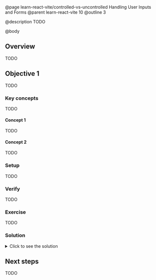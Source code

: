 @page learn-react-vite/controlled-vs-uncontrolled Handling User Inputs and Forms
@parent learn-react-vite 10
@outline 3

@description TODO

@body

## Overview

TODO

## Objective 1

TODO

### Key concepts

TODO

#### Concept 1

TODO

#### Concept 2

TODO

### Setup

TODO

### Verify

TODO

### Exercise

TODO

### Solution

<details>
<summary>Click to see the solution</summary>

TODO

</details>

## Next steps

TODO